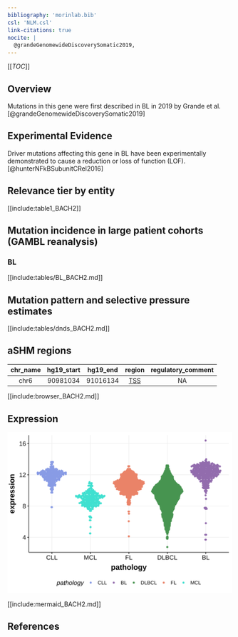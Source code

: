 ```yaml
---
bibliography: 'morinlab.bib'
csl: 'NLM.csl'
link-citations: true
nocite: |
  @grandeGenomewideDiscoverySomatic2019, 
---
```

[[_TOC_]]

## Overview

Mutations in this gene were first described in BL in 2019 by Grande et al.[@grandeGenomewideDiscoverySomatic2019]


## Experimental Evidence

Driver mutations affecting this gene in BL have been experimentally demonstrated to cause a reduction or loss of function (LOF).[@hunterNFkBSubunitCRel2016]

## Relevance tier by entity

[[include:table1_BACH2]]

## Mutation incidence in large patient cohorts (GAMBL reanalysis)

### BL
[[include:tables/BL_BACH2.md]]

## Mutation pattern and selective pressure estimates

[[include:tables/dnds_BACH2.md]]

## aSHM regions

|chr_name|hg19_start|hg19_end|region|regulatory_comment|
|:--------:|:----------:|:--------:|:--------:|:------------------:|
|chr6    |90981034  |91016134|[TSS](https://genome.ucsc.edu/s/rdmorin/GAMBL%20hg19?position=chr6%3A90981034%2D91016134)|NA                |


[[include:browser_BACH2.md]]

## Expression
![](images/gene_expression/BACH2_by_pathology.svg)

[[include:mermaid_BACH2.md]]

## References


<!-- ORIGIN: grandeGenomewideDiscoverySomatic2019 -->
<!-- BL: grandeGenomewideDiscoverySomatic2019 -->
